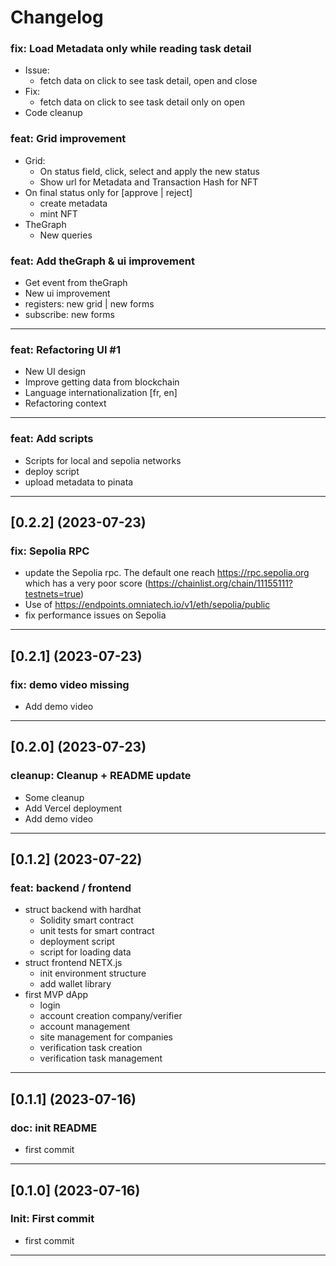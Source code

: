 # Changelog

### fix: Load Metadata only while reading task detail

- Issue: 
  - fetch data on click to see task detail, open and close
- Fix: 
  - fetch data on click to see task detail only on open  
- Code cleanup 

### feat: Grid improvement

- Grid:
  - On status field, click, select and apply the new status
  - Show url for Metadata and Transaction Hash for NFT 
- On final status only for [approve | reject]
  - create metadata
  - mint NFT
- TheGraph
  - New queries

### feat: Add theGraph & ui improvement

- Get event from theGraph
- New ui improvement
- registers: new grid | new forms
- subscribe: new forms

---

### feat: Refactoring UI #1

- New UI design
- Improve getting data from blockchain
- Language internationalization [fr, en]
- Refactoring context

---

### feat: Add scripts

- Scripts for local and sepolia networks
- deploy script
- upload metadata to pinata

---

## [0.2.2] (2023-07-23)

### fix: Sepolia RPC

- update the Sepolia rpc. The default one reach https://rpc.sepolia.org which has a very poor score (https://chainlist.org/chain/11155111?testnets=true)
- Use of https://endpoints.omniatech.io/v1/eth/sepolia/public
- fix performance issues on Sepolia

---

## [0.2.1] (2023-07-23)

### fix: demo video missing

- Add demo video

---

## [0.2.0] (2023-07-23)

### cleanup: Cleanup + README update

- Some cleanup 
- Add Vercel deployment
- Add demo video

---

## [0.1.2] (2023-07-22)

### feat: backend / frontend

- struct backend with hardhat
  - Solidity smart contract
  - unit tests for smart contract
  - deployment script
  - script for loading data
- struct frontend NETX.js
  - init environment structure
  - add wallet library
- first MVP dApp
  - login
  - account creation company/verifier
  - account management
  - site management for companies
  - verification task creation
  - verification task management

---

## [0.1.1] (2023-07-16)

### doc: init README

- first commit

---

## [0.1.0] (2023-07-16)

### Init: First commit

- first commit

---